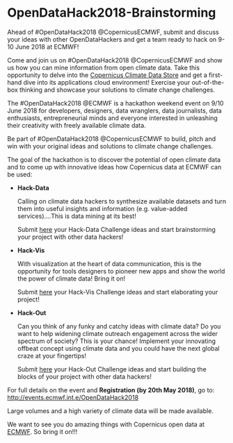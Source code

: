 # OpenDataHack2018-Brainstorming
Ahead of #OpenDataHack2018 @CopernicusECMWF, submit and discuss your ideas with other OpenDataHackers and get a team ready to hack on 9-10 June 2018 at ECMWF! 



Come and join us on #OpenDataHack2018 @CopernicusECMWF and show us how you can mine information from open climate data. Take this opportunity to delve into the <a href="https://climate.copernicus.eu/climate-data-store">Copernicus Climate Data Store</a> and get a first-hand dive into its applications cloud environment!  Exercise your out-of-the-box thinking and showcase your solutions to climate change challenges. 

The #OpenDataHack2018 @ECMWF is a hackathon weekend event on 9/10 June 2018 for developers, designers, data wranglers, data journalists, data enthusiasts, entrepreneurial minds and everyone interested in unleashing their creativity with freely available climate data.

Be part of #OpenDataHack2018 @CopernicusECMWF to build, pitch and win with your original ideas and solutions to climate change challenges. 

The goal of the hackathon is to discover the potential of open climate data and to come up with innovative ideas how Copernicus data at ECMWF can be used:

<ul>
<li><b>Hack-Data</b>

Calling on climate data hackers to synthesize available datasets and turn them into useful insights and information (e.g. value-added services)....This is data mining at its best!

Submit <a href="https://github.com/OpenDataHack2018/OpenDataHack2018-Brainstorming/issues">here</a> your Hack-Data Challenge ideas and start brainstorming your project with other data hackers! 

<li><b>Hack-Vis</b>

With visualization at the heart of data communication, this is the opportunity for tools designers to pioneer new apps and show the world the power of climate data! Bring it on!

Submit <a href="https://github.com/OpenDataHack2018/OpenDataHack2018-Brainstorming/issues">here</a> your Hack-Vis Challenge ideas and start elaborating your project!
 
<li><b>Hack-Out</b>

Can you think of any funky and catchy ideas with climate data? Do you want to help widening climate outreach engagement across the wider spectrum of society? This is your chance! Implement your innovating offbeat concept using climate data and you could have the next global craze at your fingertips!

Submit <a href="https://github.com/OpenDataHack2018/OpenDataHack2018-Brainstorming/issues">here</a> your Hack-Out Challenge ideas and start building the blocks of your project with other data hackers!

</ul>

For full details on the event and <b>Registration (by 20th May 2018)</b>, go to: <a href="http://events.ecmwf.int.e/OpenDataHack2018">http://events.ecmwf.int.e/OpenDataHack2018</a>

Large volumes and a high variety of climate data will be made available.

We want to see you do amazing things with Copernicus open data at <a href="http://www.ecmwf.int">ECMWF</a>. So bring it on!!!
